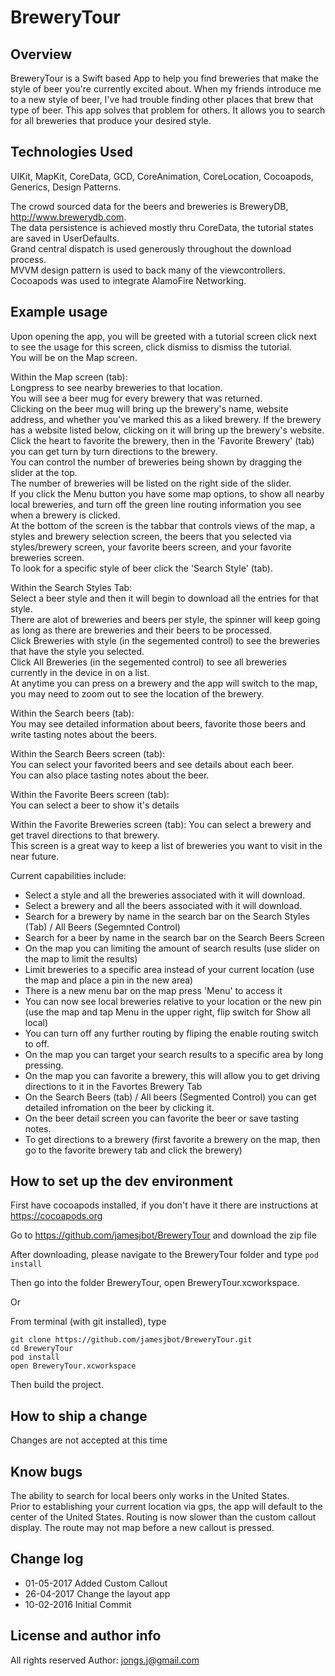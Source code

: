 # BreweryTour

## Overview
BreweryTour is a Swift based App to help you find breweries that make the style of beer you're currently excited about.
When my friends introduce me to a new style of beer, I've had trouble finding other places that brew that type of beer.
This app solves that problem for others. It allows you to search for all breweries that produce your desired style.

## Technologies Used

UIKit, MapKit, CoreData, GCD, CoreAnimation, CoreLocation, Cocoapods, Generics, Design Patterns.

The crowd sourced data for the beers and breweries is BreweryDB, http://www.brewerydb.com.     
The data persistence is achieved mostly thru CoreData, the tutorial states are saved in UserDefaults.  
Grand central dispatch is used generously throughout the download process.   
MVVM design pattern is used to back many of the viewcontrollers.   
Cocoapods was used to integrate AlamoFire Networking.   

## Example usage

Upon opening the app, you will be greeted with a tutorial screen click next to see the usage for this screen, click dismiss to dismiss the tutorial.      
You will be on the Map screen.   

Within the Map screen (tab):   
Longpress to see nearby breweries to that location.       
You will see a beer mug for every brewery that was returned.   
Clicking on the beer mug will bring up the brewery's name, website address, and whether you've marked this as a liked brewery.
If the brewery has a website listed below, clicking on it will bring up the brewery's website.  
Click the heart to favorite the brewery, then in the 'Favorite Brewery' (tab) you can get turn by turn directions to the brewery.   
You can control the number of breweries being shown by dragging the slider at the top.    
The number of breweries will be listed on the right side of the slider.   
If you click the Menu button you have some map options, to show all nearby local breweries, and turn off the green line routing information you see when a brewery is clicked.   
At the bottom of the screen is the tabbar that controls views of the map, a styles and brewery selection screen, the beers that you selected via styles/brewery screen, your favorite beers screen, and your favorite breweries screen.   
To look for a specific style of beer click the 'Search Style' (tab).   

Within the Search Styles Tab:   
Select a beer style and then it will begin to download all the entries for that style.   
There are alot of breweries and beers per style, the spinner will keep going as long as there are breweries and their beers to be processed.    
Click Breweries with style (in the segemented control) to see the breweries that have the style you selected.     
Click All Breweries (in the segemented control) to see all breweries currently in the device in on a list.   
At anytime you can press on a brewery and the app will switch to the map, you may need to zoom out to see the location of the brewery.    

Within the Search beers (tab):   
You may see detailed information about beers, favorite those beers and write tasting notes about the beers.     

Within the Search Beers screen (tab):   
You can select your favorited beers and see details about each beer.   
You can also place tasting notes about the beer.   

Within the Favorite Beers screen (tab):  
You can select a beer to show it's details

Within the Favorite Breweries screen (tab):
You can select a brewery and get travel directions to that brewery.   
This screen is a great way to keep a list of breweries you want to visit in the near future.

Current capabilities include:

* Select a style and all the breweries associated with it will download.
* Select a brewery and all the beers associated with it will download.
* Search for a brewery by name in the search bar on the Search Styles (Tab) / All Beers (Segemnted Control)
* Search for a beer by name in the search bar on the Search Beers Screen
* On the map you can limiting the amount of search results (use slider on the map to limit the results)
* Limit breweries to a specific area instead of your current location (use the map and place a pin in the new area)
* There is a new menu bar on the map press 'Menu' to access it
* You can now see local breweries relative to your location or the new pin (use the map and tap Menu in the upper right, flip switch for Show all local)  
* You can turn off any further routing by fliping the enable routing switch to off.
* On the map you can target your search results to a specific area by long pressing.
* On the map you can favorite a brewery, this will allow you to get driving directions to it in the Favortes Brewery Tab
* On the Search Beers (tab) / All beers (Segmented Control) you can get detailed infromation on the beer by clicking it.
* On the beer detail screen you can favorite the beer or save tasting notes.
* To get directions to a brewery (first favorite a brewery on the map, then go to the favorite brewery tab and click the brewery)      

## How to set up the dev environment
First have cocoapods installed, if you don't have it there are instructions at https://cocoapods.org

Go to https://github.com/jamesjbot/BreweryTour and download the zip file

After downloading, please navigate to the BreweryTour folder and type `pod install`

Then go into the folder BreweryTour, open BreweryTour.xcworkspace.

Or

From terminal (with git installed), type 
```
git clone https://github.com/jamesjbot/BreweryTour.git
cd BreweryTour
pod install
open BreweryTour.xcworkspace
```

Then build the project.

## How to ship a change
Changes are not accepted at this time

## Know bugs
The ability to search for local beers only works in the United States.   
Prior to establishing your current location via gps, the app will default to the center of the United States.
Routing is now slower than the custom callout display. The route may not map before a new callout is pressed.
 
## Change log
* 01-05-2017 Added Custom Callout
* 26-04-2017 Change the layout app
* 10-02-2016 Initial Commit

## License and author info
All rights reserved
Author: jongs.j@gmail.com
